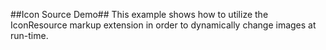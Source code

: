 ##Icon Source Demo##
This example shows how to utilize the IconResource markup extension in order to dynamically change images at run-time.